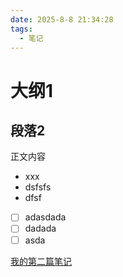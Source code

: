 ```yaml
---
date: 2025-8-8 21:34:28
tags:
  - 笔记
---
```


# 大纲1

## 段落2
正文内容

- xxx
- dsfsfs
- dfsf





- [ ] adasdada
- [ ] dadada
- [ ] asda

[我的第二篇笔记](我的第二篇笔记.md)